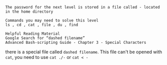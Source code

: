 ```
The password for the next level is stored in a file called - located in the home directory

Commands you may need to solve this level
ls , cd , cat , file , du , find

Helpful Reading Material
Google Search for “dashed filename”
Advanced Bash-scripting Guide - Chapter 3 - Special Characters
```

there is a special file called `dashed filename`. This file can't be opened with `cat`, you need to use `cat ./-` or `cat < -`
